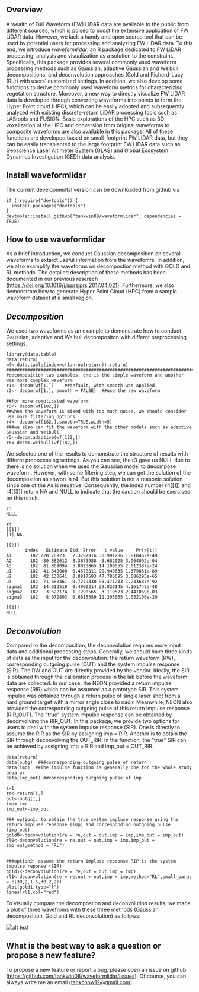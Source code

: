 **Overview**
---
A wealth of Full Waveform (FW) LiDAR data are available to the public from different sources, which is poised to boost the extensive application of FW LiDAR data. However, we lack a handy and open source tool that can be used by potential users for processing and analyzing FW LiDAR data. To this end, we introduce *waveformlidar*, an R package dedicated to FW LiDAR processing, analysis and visualization as a solution to the constraint. Specifically, this package provides several commonly used waveform processing methods such as Gaussian, adaptive Gaussian and Weibull decompositions, and deconvolution approaches (Gold and Richard-Lucy (RL)) with users’ customized settings. In addition, we also develop some functions to derive commonly used waveform metrics for characterizing vegetation structure. Moreover, a new way to directly visualize FW LiDAR data is developed through converting waveforms into points to form the Hyper Point cloud (HPC), which can be easily adopted and subsequently analyzed with existing discrete-return LiDAR processing tools such as LAStools and FUSION. Basic explorations of the HPC such as 3D voxelization of the HPC and conversion from original waveforms to composite waveforms are also available in this package. All of these functions are developed based on small-footprint FW LiDAR data, but they can be easily transplanted to the large footprint FW LiDAR data such as Geoscience Laser Altimeter System (GLAS) and Global Ecosystem Dynamics Investigation (GEDI) data analysis. 


**Install waveformlidar**
---
The current developmental version can be downloaded from github via  
```
if (!require("devtools")) {  
  install.packages("devtools")  
}  
devtools::install_github("tankwin08/waveformlidar", dependencies = TRUE)  
``` 
**How to use waveformlidar**
---
As a brief introduction, we conduct Gaussian decomposition on several waveforms to extarct useful information from the wavefomrs. In addition, we also examplify the waveforms on decompostion method with GOLD and RL methods. The detailed description of these methods has been documented in our previous reserach (https://doi.org/10.1016/j.isprsjprs.2017.04.021). 
Furthermore, we also demonstrate how to generate Hyper Point Cloud (HPC) from a sample waveform dataset at a small region.

*Decomposition*
---
We used two waveforms as an example to demonstrate how to conduct Gaussian, adaptive and Weibull decompositon with differnt preprocessing settings.

```
library(data.table)
data(return)
wf<-data.table(index=c(1:nrow(return)),return)
###################################################################################################
#decomposition two examples: one is the simple waveform and another was more complex waveform
r1<- decom(wf[1,])    ##default, with smooth was applied
r2<- decom(wf[1,], smooth = FALSE)  ##use the raw waveform

##for more complicated waveform
r3<- decom(wf[182,])
##when the waveform is mixed with too much noise, we should consider use more filtering options
r4<- decom(wf[182,],smooth=TRUE,width=5)
###we also can fit the waveform with the other models such as adaptive Gaussian and Weibull
r5<-decom.adaptive(wf[182,])
r6<-decom.weibull(wf[182,])

```
We selected one of the results to demonstrate the structure of results with differnt prepocessing settings. As you can see, the r3 gave us NULL due to there is no solution when we used the Gaussian model to decompose waveform. However, with some filtering step, we can get the solution of the decompostion as shwon in r4. But this solution is not a reasonle solution since one of the As is negative. Consequently, the index number r4[[1]] and r4[[3]] return NA and NULL to indicate that the caution should be exercised on this result. 

```
r3
NULL

r4
[[1]]
[1] NA

[[2]]
       index   Estimate Std. Error   t value     Pr(>|t|)
A1       182 228.709231  7.3797916 30.991286 1.818462e-49
A2       182 -30.882612  8.3873988 -3.682025 3.964092e-04
A3       182  81.869094  5.8023865 14.109555 2.012387e-24
u1       182  41.640000  0.4578811 90.940635 1.379831e-89
u2       182  42.130641  0.8817503 47.780695 3.086295e-65
u3       182  71.680461  0.7279330 98.471233 1.243687e-92
sigma1   182  14.612510  0.4900214 29.820145 4.161742e-48
sigma2   182   3.522174  1.1290565  3.119573 2.441069e-03
sigma3   182   8.072803  0.6615389 12.203065 1.052106e-20

[[3]]
NULL

```

*Deconvolution*
---
Compared to the decomposition, the deconvolution requires more input data and additional processing steps. Generally, we should have three kinds of data as the input for the deconvolution: the return waveform (RW), corresponding outgoing pulse (OUT) and the system impulse response (SIR). The RW and OUT are directly provided by the vendor. Ideally, the SIR is obtained through the calibration process in the lab before the waveform data are collected. In our case, the NEON provided a return impulse response (RIR) which can be assumed as a prototype SIR. This system impulse was obtained through a return pulse of single laser shot from a hard ground target with a mirror angle close to nadir. Meanwhile, NEON also provided the corresponding outgoing pulse of this return impulse response (RIR_OUT). The "true" system impulse response can be obtained by deconvolving the RIR_OUT.
In this package, we provide two options for users to deal with the system impulse response (SIR). One is directly to assume the RIR as the SIR by assigning imp = RIR. Another is to obtain the SIR through deconvolving the OUT_RIR. In the function, the "true" SIR can be achieved by assigning imp = RIR and imp_out = OUT_RIR.

```
data(return)
data(outg)  ###corresponding outgoing pulse of return
data(imp)  ##The impulse function is generally one for the whole study area or
data(imp_out) ##corresponding outgoing pulse of imp

i=1
re<-return[i,]
out<-outg[i,]
imp<-imp
imp_out<-imp_out

### option1: to obtain the true system impluse response using the return impluse repsonse (imp) and corresponding outgoing pulse (imp_out)
gold0<-deconvolution(re = re,out = out,imp = imp,imp_out = imp_out)
rl0<-deconvolution(re = re,out = out,imp = imp,imp_out = imp_out,method = "RL")


###option2: assume the return impluse repsonse RIP is the system impulse reponse (SIR)
gold1<-deconvolution(re = re,out = out,imp = imp)
rl1<-deconvolution(re = re,out = out,imp = imp,method="RL",small_paras = c(30,2,1.5,30,2,2))
plot(gold1,type="l")
lines(rl1,col="red")

```

To visually compare the decompostion and deconvolution results, we made a plot of three wavefroms with these three methods (Gaussian decomposition, Gold and RL deconvolution) as follows:

![alt text](https://github.com/tankwin08/waveformlidar/blob/master/man/figures/README_decompostion%26deconvolution_example.png)



**What is the best way to ask a question or propose a new feature?**
---
To propose a new feature or report a bug, please open an issue on github (https://github.com/tankwin08/waveformlidar/issues). Of course, you can always write me an email (tankchow12@gmail.com).
